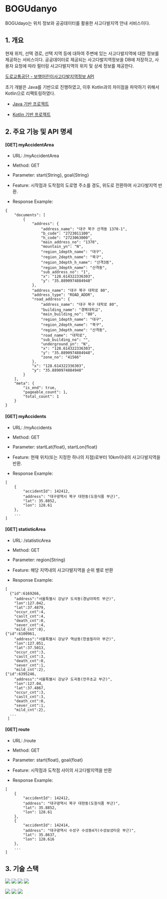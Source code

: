 # BOGUdanyo
BOGUdayo는 위치 정보와 공공데이터를 활용한 사고다발지역 안내 서비스이다.

## 1. 개요
현재 위치, 선택 경로, 선택 지역 등에 대하여 주변에 있는 사고다발지역에 대한 정보를 제공하는 서비스이다. 
공공데이터로 제공되는 사고다발지역정보을 DB에 저장하고, 사용자 요청에 따라 필터링 사고다발지역의 위치 및 상세 정보를 제공한다.

[도로교통공단 - 보행어린이사고다발지역정보 API](https://www.data.go.kr/data/15058925/openapi.do)

초기 개발은 Java를 기반으로 진행하였고, 이후 Kotlin과의 차이점을 파악하기 위해서 Kotlin으로 리팩토링하였다.

- [Java 기반 프로젝트](https://github.com/GDSC-KNU/2nd-study-backend-3/tree/master/BOGUdanyo)

- [Kotlin 기반 프로젝트](https://github.com/GDSC-KNU/2nd-study-backend-3/tree/master/BOGUdanyoKT)
## 2. 주요 기능 및 API 명세
#### [GET] myAccidentArea
- URL: /myAccidentArea

- Method: GET

- Parameter: start{String}, goal{String}

- Feature: 시작점과 도착점의 도로명 주소를 경도, 위도로 전환하여 사고다발지역 반환.

- Response Example:
```
{
    "documents": [
        {
            "address": {
                "address_name": "대구 북구 산격동 1370-1",
                "b_code": "2723011100",
                "h_code": "2723063000",
                "main_address_no": "1370",
                "mountain_yn": "N",
                "region_1depth_name": "대구",
                "region_2depth_name": "북구",
                "region_3depth_h_name": "산격3동",
                "region_3depth_name": "산격동",
                "sub_address_no": "1",
                "x": "128.614322336303",
                "y": "35.8890974884948"
            },
            "address_name": "대구 북구 대학로 80",
            "address_type": "ROAD_ADDR",
            "road_address": {
                "address_name": "대구 북구 대학로 80",
                "building_name": "경북대학교",
                "main_building_no": "80",
                "region_1depth_name": "대구",
                "region_2depth_name": "북구",
                "region_3depth_name": "산격동",
                "road_name": "대학로",
                "sub_building_no": "",
                "underground_yn": "N",
                "x": "128.614322336303",
                "y": "35.8890974884948",
                "zone_no": "41566"
            },
            "x": "128.614322336303",
            "y": "35.8890974884948"
        }
    ],
    "meta": {
        "is_end": true,
        "pageable_count": 1,
        "total_count": 1
    }
}
```
#### [GET] myAccidents
- URL: /myAccidents

- Method: GET

- Parameter: startLat{float}, startLon{float}

- Feature: 현재 위치(또는 지정한 하나의 지점)로부터 10km이내의 사고다발지역을 반환.

- Response Example:
```
[
    {
        "accidentId": 142412,
        "address": "대구광역시 북구 대현동(도원식품 부근)",
        "lat": 35.8852,
        "lon": 128.61
    },
    ...
]
```
#### [GET] statisticArea
- URL: /statisticArea

- Method: GET

- Parameter: region{String}

- Feature: 해당 지역내의 사고다발지역을 순위 별로 반환

- Response Example:
```
[
  {"id":6169266,
	"address":"서울특별시 강남구 도곡동(경남아파트 부근)",
	"lon":127.042,
	"lat":37.4879,
	"occur_cnt":4,
	"caslt_cnt":4,
	"death_cnt":0,
	"sever_cnt":4,
	"mild_cnt":0},
{"id":6100961,
	"address":"서울특별시 강남구 역삼동(한솔필리아 부근)",
	"lon":127.051,
	"lat":37.5013,
	"occur_cnt":3,
	"caslt_cnt":3,
	"death_cnt":0,
	"sever_cnt":1,
	"mild_cnt":2},
{"id":6395246,
	"address":"서울특별시 강남구 도곡동(언주초교 부근)",
	"lon":127.04,
	"lat":37.4867,
	"occur_cnt":3,
	"caslt_cnt":3,
	"death_cnt":0,
	"sever_cnt":1,
	"mild_cnt":2},
  ...
 ]
```
#### [GET] route
- URL: /route

- Method: GET

- Parameter: start{float}, goal{float}

- Feature: 시작점과 도착점 사이의 사고다발지역을 반환

- Response Example:
```
[
    {
        "accidentId": 142412,
        "address": "대구광역시 북구 대현동(도원식품 부근)",
        "lat": 35.8852,
        "lon": 128.61
    },
    {
        "accidentId": 142414,
        "address": "대구광역시 수성구 수성동4가(수성보성타운 부근)",
        "lat": 35.8637,
        "lon": 128.616
    },
    ...
]
```
## 3. 기술 스택
<img src="https://img.shields.io/badge/java-007396?style=for-the-badge&logo=java&logoColor=white"> <img src="https://img.shields.io/badge/KOTLIN-7F52FF?style=for-the-badge&logo=Kotlin&logoColor=white"> <img src="https://img.shields.io/badge/Spring-6DB33F?style=for-the-badge&logo=Spring&logoColor=white"> <img src="https://img.shields.io/badge/Spring Boot-6DB33F?style=for-the-badge&logo=Spring Boot&logoColor=white">

<img src="https://img.shields.io/badge/MySQL-4479A1?style=for-the-badge&logo=MySQL&logoColor=white"> <img src="https://img.shields.io/badge/GCP-4285F4?style=for-the-badge&logo=Google Cloud&logoColor=white"> <img src="https://img.shields.io/badge/Kakao Map-FFCD00?style=for-the-badge&logo=Kakao&logoColor=white"> 
